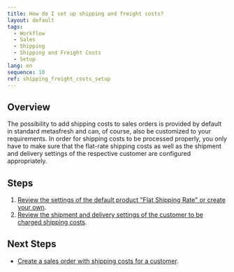 ```yaml
---
title: How do I set up shipping and freight costs?
layout: default
tags:
  - Workflow
  - Sales
  - Shipping
  - Shipping and Freight Costs
  - Setup
lang: en
sequence: 10
ref: shipping_freight_costs_setup
---
```


## Overview
The possibility to add shipping costs to sales orders is provided by default in standard metasfresh and can, of course, also be customized to your requirements. In order for shipping costs to be processed properly, you only have to make sure that the flat-rate shipping costs as well as the shipment and delivery settings of the respective customer are configured appropriately.

## Steps
1. [Review the settings of the default product "Flat Shipping Rate" or create your own](Add_product_shipping_costs).
1. [Review the shipment and delivery settings of the customer to be charged shipping costs](Setup_bpartner_shipping_costs).

## Next Steps
- [Create a sales order with shipping costs for a customer](Sales_order_shipping_costs).
